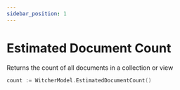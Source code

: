 ```yaml
---
sidebar_position: 1
---
```


# Estimated Document Count

Returns the count of all documents in a collection or view

```go
count := WitcherModel.EstimatedDocumentCount()
```

